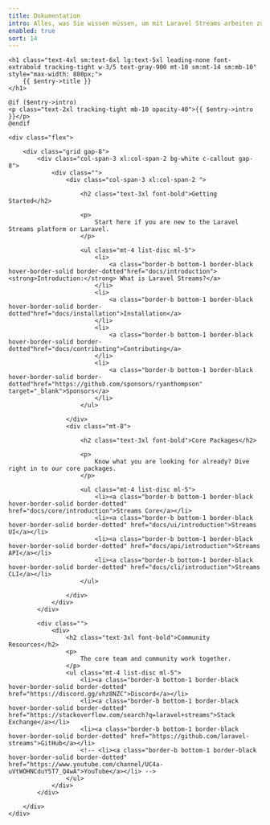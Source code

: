 ```yaml
---
title: Dokumentation
intro: Alles, was Sie wissen müssen, um mit Laravel Streams arbeiten zu können.
enabled: true
sort: 14
---
```



<div class="mx-auto px-4">

    <h1 class="text-4xl sm:text-6xl lg:text-5xl leading-none font-extrabold tracking-tight w-3/5 text-gray-900 mt-10 sm:mt-14 sm:mb-10" style="max-width: 880px;">
        {{ $entry->title }}
    </h1>

    @if ($entry->intro)
    <p class="text-2xl tracking-tight mb-10 opacity-40">{{ $entry->intro }}</p>
    @endif

    <div class="flex">

        <div class="grid gap-8">
            <div class="col-span-3 xl:col-span-2 bg-white c-callout gap-8">
                <div class="">
                    <div class="col-span-3 xl:col-span-2 ">

                        <h2 class="text-3xl font-bold">Getting Started</h2>

                        <p>
                            Start here if you are new to the Laravel Streams platform or Laravel.
                        </p>

                        <ul class="mt-4 list-disc ml-5">
                            <li>
                                <a class="border-b bottom-1 border-black hover-border-solid border-dotted"href="docs/introduction"><strong>Introduction:</strong> What is Laravel Streams?</a>
                            </li>
                            <li>
                                <a class="border-b bottom-1 border-black hover-border-solid border-dotted"href="docs/installation">Installation</a>
                            </li>
                            <li>
                                <a class="border-b bottom-1 border-black hover-border-solid border-dotted"href="docs/contributing">Contributing</a>
                            </li>
                            <li>
                                <a class="border-b bottom-1 border-black hover-border-solid border-dotted"href="https://github.com/sponsors/ryanthompson" target="_blank">Sponsors</a>
                            </li>
                        </ul>

                    </div>
                    <div class="mt-8">
                        
                        <h2 class="text-3xl font-bold">Core Packages</h2>

                        <p>
                            Know what you are looking for already? Dive right in to our core packages.
                        </p>

                        <ul class="mt-4 list-disc ml-5">
                            <li><a class="border-b bottom-1 border-black hover-border-solid border-dotted" href="docs/core/introduction">Streams Core</a></li>
                            <li><a class="border-b bottom-1 border-black hover-border-solid border-dotted" href="docs/ui/introduction">Streams UI</a></li>
                            <li><a class="border-b bottom-1 border-black hover-border-solid border-dotted" href="docs/api/introduction">Streams API</a></li>
                            <li><a class="border-b bottom-1 border-black hover-border-solid border-dotted" href="docs/cli/introduction">Streams CLI</a></li>
                        </ul>

                    </div>
                </div>
            </div>

            <div class="">
                <div>
                    <h2 class="text-3xl font-bold">Community Resources</h2>
                    <p>
                        The core team and community work together.
                    </p>
                    <ul class="mt-4 list-disc ml-5">
                        <li><a class="border-b bottom-1 border-black hover-border-solid border-dotted" href="https://discord.gg/vhz8NZC">Discord</a></li>
                        <li><a class="border-b bottom-1 border-black hover-border-solid border-dotted" href="https://stackoverflow.com/search?q=laravel+streams">Stack Exchange</a></li>
                        <li><a class="border-b bottom-1 border-black hover-border-solid border-dotted" href="https://github.com/laravel-streams">GitHub</a></li>
                        <!-- <li><a class="border-b bottom-1 border-black hover-border-solid border-dotted" href="https://www.youtube.com/channel/UC4a-uVtWOHNCduY5T7_Q4wA">YouTube</a></li> -->
                    </ul>
                </div>
            </div>

        </div>
    </div>
</div>

